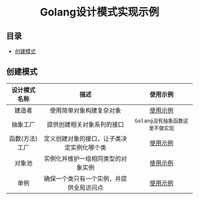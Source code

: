 <div align="center">
    <h1>Golang设计模式实现示例</h1>
</div>

<h2>目录</h2>

<!-- TOC -->
  * [创建模式](#创建模式)
<!-- TOC -->

## 创建模式

|  设计模式名称  |          描述           |          使用示例          |
|:--------:|:---------------------:|:----------------------:|
|   建造者    |     使用简单对象构建复杂对象      |    [使用示例](builder)     |
|   抽象工厂   |    提供创建相关对象系列的接口	     |  `Golang没有抽象函数这里不做实现`  |
| 函数(方法)工厂 | 定义创建对象的接口，让子类决定实例化哪个类 | [使用示例](factory/method) |
|   对象池    |  实例化并维护一组相同类型的对象实例	   |  [使用示例](object_pool)   |
|    单例    | 确保一个类只有一个实例，并提供全局访问点  |   [使用示例](singleton)    |
